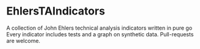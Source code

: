 # EhlersTAIndicators
A collection of John Ehlers technical analysis indicators written in pure go
Every indicator includes tests and a graph on synthetic data.
Pull-requests are welcome.
